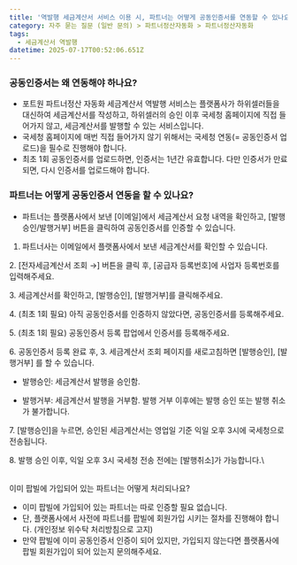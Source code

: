 ```yaml
---
title: '역발행 세금계산서 서비스 이용 시, 파트너는 어떻게 공동인증서를 연동할 수 있나요? '
category: 자주 묻는 질문 (일반 문의) > 파트너정산자동화 > 파트너정산자동화
tags:
  - 세금계산서 역발행
datetime: 2025-07-17T00:52:06.651Z
---
```


### 공동인증서는 왜 연동해야 하나요?

- 포트원 파트너정산 자동화 세금계산서 역발행 서비스는 플랫폼사가 하위셀러들을 대신하여 세금계산서를 작성하고, 하위셀러의 승인 이후 국세청 홈페이지에 직접 들어가지 않고, 세금계산서를 발행할 수 있는 서비스입니다.
- 국세청 홈페이지에 매번 직접 들어가지 않기 위해서는 국세청 연동(= 공동인증서 업로드)을 필수로 진행해야 합니다.
- 최초 1회 공동인증서를 업로드하면, 인증서는 1년간 유효합니다. 다만 인증서가 만료되면, 다시 인증서를 업로드해야 합니다.

### 파트너는 어떻게 공동인증서 연동을 할 수 있나요?

- 파트너는 플랫폼사에서 보낸 \[이메일]에서 세금계산서 요청 내역을 확인하고, \[발행승인/발행거부] 버튼을 클릭하여 공동인증서를 인증할 수 있습니다.

1. 파트너사는 이메일에서 플랫폼사에서 보낸 세금계산서를 확인할 수 있습니다.



2\. \[전자세금계산서 조회 →] 버튼을 클릭 후, \[공급자 등록번호]에 사업자 등록번호를 입력해주세요.



3\. 세금계산서를 확인하고, \[발행승인], \[발행거부]를 클릭해주세요.



4\. (최초 1회 필요) 아직 공동인증서를 인증하지 않았다면, 공동인증서를 등록해주세요.



5\. (최초 1회 필요) 공동인증서 등록 팝업에서 인증서를 등록해주세요.



6\. 공동인증서 등록 완료 후, 3. 세금계산서 조회 페이지를 새로고침하면 \[발행승인], \[발행거부] 를 할 수 있습니다.



- 발행승인: 세금계산서 발행을 승인함.



- 발행거부: 세금계산서 발행을 거부함. 발행 거부 이후에는 발행 승인 또는 발행 취소가 불가합니다.

7\. \[발행승인]을 누르면, 승인된 세금계산서는 영업일 기준 익일 오후 3시에 국세청으로 전송됩니다.

8\. 발행 승인 이후, 익일 오후 3시 국세청 전송 전에는 \[발행취소]가 가능합니다.\\



\
이미 팝빌에 가입되어 있는 파트너는 어떻게 처리되나요?

- 이미 팝빌에 가입되어 있는 파트너는 따로 인증할 필요 없습니다.
- 단, 플랫폼사에서 사전에 파트너를 팝빌에 회원가입 시키는 절차를 진행해야 합니다. (개인정보 위수탁 처리방침으로 고지)
- 만약 팝빌에 이미 공동인증서 인증이 되어 있지만, 가입되지 않는다면 플랫폼사에 팝빌 회원가입이 되어 있는지 문의해주세요.
